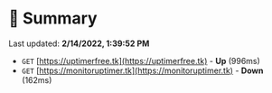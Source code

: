 # 📖 Summary
Last updated: **2/14/2022, 1:39:52 PM**

- `GET` [https://uptimerfree.tk](https://uptimerfree.tk) - **Up** (996ms)
- `GET` [https://monitoruptimer.tk](https://monitoruptimer.tk) - **Down** (162ms)
